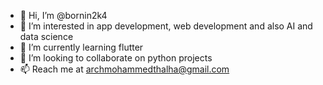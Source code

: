 - 👋 Hi, I’m @bornin2k4
- 👀 I’m interested in app development, web development and also AI and data science 
- 🌱 I’m currently learning flutter
- 💞️ I’m looking to collaborate on python projects
- 📫 Reach me at archmohammedthalha@gmail.com

<!---
bornin2k4/bornin2k4 is a ✨ special ✨ repository because its `README.md` (this file) appears on your GitHub profile.
You can click the Preview link to take a look at your changes.
--->
